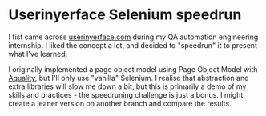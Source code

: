 # Userinyerface Selenium speedrun

I fist came across [userinyerface.com](https://userinyerface.com/) during my
QA automation engineering internship. I liked the concept a lot, and decided
to "speedrun" it to present what I've learned. 


I originally implemented a page object model using Page Object Model with
[Aquality](https://github.com/aquality-automation/aquality-selenium-java),
but I'll only use "vanilla" Selenium.
I realise that abstraction and extra libraries will slow me down a bit, but
this is primarily a demo of my skills and practices - the speedruning
challenge is just a bonus. I might create a leaner version on another branch and
compare the results.
